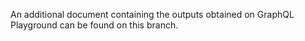An additional document containing the outputs obtained on GraphQL Playground can be found on this branch.
